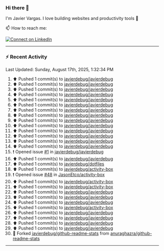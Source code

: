 ### Hi there 👋

I'm Javier Vargas. I love building websites and productivity tools :raised_hands: 

<!-- 🔭 I’m currently working on [TODO](https://github.com/javierdebug/XXX) --> 

📫 How to reach me:

<!-- [![Follow on Twitter](https://img.shields.io/badge/--twitter?label=Twitter&logo=Twitter&style=social)](https://twitter.com/james_madhacks) -->
[![Connect on LinkedIn](https://img.shields.io/badge/--linkedin?label=LinkedIn&logo=LinkedIn&style=social)](https://www.linkedin.com/in/javier-vargas-d/)

---

### :zap: Recent Activity
<!--RECENT_ACTIVITY:last_update-->
Last Updated: Sunday, August 17th, 2025, 1:32:34 PM
<!--RECENT_ACTIVITY:last_update_end-->

<!--RECENT_ACTIVITY:start-->
1. ⬆️ Pushed 1 commit(s) to [javierdebug/javierdebug](https://github.com/javierdebug/javierdebug)
2. ⬆️ Pushed 1 commit(s) to [javierdebug/javierdebug](https://github.com/javierdebug/javierdebug)
3. ⬆️ Pushed 1 commit(s) to [javierdebug/javierdebug](https://github.com/javierdebug/javierdebug)
4. ⬆️ Pushed 1 commit(s) to [javierdebug/javierdebug](https://github.com/javierdebug/javierdebug)
5. ⬆️ Pushed 1 commit(s) to [javierdebug/javierdebug](https://github.com/javierdebug/javierdebug)
6. ⬆️ Pushed 1 commit(s) to [javierdebug/javierdebug](https://github.com/javierdebug/javierdebug)
7. ⬆️ Pushed 1 commit(s) to [javierdebug/javierdebug](https://github.com/javierdebug/javierdebug)
8. ⬆️ Pushed 1 commit(s) to [javierdebug/javierdebug](https://github.com/javierdebug/javierdebug)
9. ⬆️ Pushed 1 commit(s) to [javierdebug/javierdebug](https://github.com/javierdebug/javierdebug)
10. ⬆️ Pushed 1 commit(s) to [javierdebug/javierdebug](https://github.com/javierdebug/javierdebug)
11. ⬆️ Pushed 1 commit(s) to [javierdebug/javierdebug](https://github.com/javierdebug/javierdebug)
12. ⬆️ Pushed 1 commit(s) to [javierdebug/javierdebug](https://github.com/javierdebug/javierdebug)
13. ⬆️ Pushed 1 commit(s) to [javierdebug/javierdebug](https://github.com/javierdebug/javierdebug)
14. ⬆️ Pushed 1 commit(s) to [javierdebug/javierdebug](https://github.com/javierdebug/javierdebug)
15. ❗️ Opened issue [#1](https://github.com/javierdebug/javierdebug/issues/1) in [javierdebug/javierdebug](https://github.com/javierdebug/javierdebug)
16. ⬆️ Pushed 1 commit(s) to [javierdebug/javierdebug](https://github.com/javierdebug/javierdebug)
17. ⬆️ Pushed 1 commit(s) to [javierdebug/dotfiles](https://github.com/javierdebug/dotfiles)
18. ⬆️ Pushed 1 commit(s) to [javierdebug/activity-box](https://github.com/javierdebug/activity-box)
19. ❗️ Opened issue [#48](https://github.com/JasonEtco/activity-box/issues/48) in [JasonEtco/activity-box](https://github.com/JasonEtco/activity-box)
20. ⬆️ Pushed 1 commit(s) to [javierdebug/activity-box](https://github.com/javierdebug/activity-box)
21. ⬆️ Pushed 1 commit(s) to [javierdebug/activity-box](https://github.com/javierdebug/activity-box)
22. ⬆️ Pushed 1 commit(s) to [javierdebug/javierdebug](https://github.com/javierdebug/javierdebug)
23. ⬆️ Pushed 1 commit(s) to [javierdebug/javierdebug](https://github.com/javierdebug/javierdebug)
24. ⬆️ Pushed 1 commit(s) to [javierdebug/javierdebug](https://github.com/javierdebug/javierdebug)
25. ⬆️ Pushed 1 commit(s) to [javierdebug/activity-box](https://github.com/javierdebug/activity-box)
26. ⬆️ Pushed 1 commit(s) to [javierdebug/javierdebug](https://github.com/javierdebug/javierdebug)
27. ⬆️ Pushed 1 commit(s) to [javierdebug/javierdebug](https://github.com/javierdebug/javierdebug)
28. ⬆️ Pushed 1 commit(s) to [javierdebug/javierdebug](https://github.com/javierdebug/javierdebug)
29. ⬆️ Pushed 1 commit(s) to [javierdebug/javierdebug](https://github.com/javierdebug/javierdebug)
30. 🔱 Forked [javierdebug/github-readme-stats](https://github.com/javierdebug/github-readme-stats) from [anuraghazra/github-readme-stats](https://github.com/anuraghazra/github-readme-stats)
<!--RECENT_ACTIVITY:end-->
---
